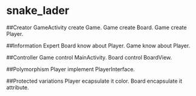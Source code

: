# snake_lader

##Creator
GameActivity create Game.
Game create Board.
Game create Player.

##Information Expert
Board know about Player.
Game know about Player.

##Controller
Game control MainActivity.
Board control BoardView.

##Polymorphism
Player implement PlayerInterface.

##Protected variations
Player ecapsulate it color.
Board encapsulate it attribute.
